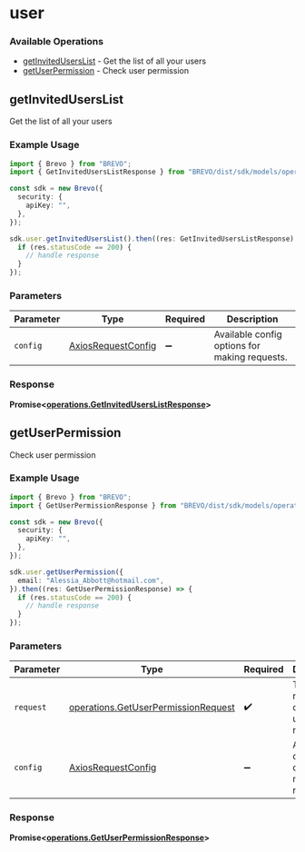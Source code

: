 # user

### Available Operations

* [getInvitedUsersList](#getinviteduserslist) - Get the list of all your users
* [getUserPermission](#getuserpermission) - Check user permission

## getInvitedUsersList

Get the list of all your users

### Example Usage

```typescript
import { Brevo } from "BREVO";
import { GetInvitedUsersListResponse } from "BREVO/dist/sdk/models/operations";

const sdk = new Brevo({
  security: {
    apiKey: "",
  },
});

sdk.user.getInvitedUsersList().then((res: GetInvitedUsersListResponse) => {
  if (res.statusCode == 200) {
    // handle response
  }
});
```

### Parameters

| Parameter                                                    | Type                                                         | Required                                                     | Description                                                  |
| ------------------------------------------------------------ | ------------------------------------------------------------ | ------------------------------------------------------------ | ------------------------------------------------------------ |
| `config`                                                     | [AxiosRequestConfig](https://axios-http.com/docs/req_config) | :heavy_minus_sign:                                           | Available config options for making requests.                |


### Response

**Promise<[operations.GetInvitedUsersListResponse](../../models/operations/getinviteduserslistresponse.md)>**


## getUserPermission

Check user permission

### Example Usage

```typescript
import { Brevo } from "BREVO";
import { GetUserPermissionResponse } from "BREVO/dist/sdk/models/operations";

const sdk = new Brevo({
  security: {
    apiKey: "",
  },
});

sdk.user.getUserPermission({
  email: "Alessia_Abbott@hotmail.com",
}).then((res: GetUserPermissionResponse) => {
  if (res.statusCode == 200) {
    // handle response
  }
});
```

### Parameters

| Parameter                                                                                  | Type                                                                                       | Required                                                                                   | Description                                                                                |
| ------------------------------------------------------------------------------------------ | ------------------------------------------------------------------------------------------ | ------------------------------------------------------------------------------------------ | ------------------------------------------------------------------------------------------ |
| `request`                                                                                  | [operations.GetUserPermissionRequest](../../models/operations/getuserpermissionrequest.md) | :heavy_check_mark:                                                                         | The request object to use for the request.                                                 |
| `config`                                                                                   | [AxiosRequestConfig](https://axios-http.com/docs/req_config)                               | :heavy_minus_sign:                                                                         | Available config options for making requests.                                              |


### Response

**Promise<[operations.GetUserPermissionResponse](../../models/operations/getuserpermissionresponse.md)>**

